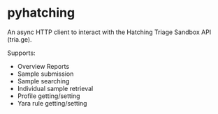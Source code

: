 # pyhatching

An async HTTP client to interact with the Hatching Triage Sandbox API (tria.ge).

Supports:
- Overview Reports
- Sample submission
- Sample searching
- Individual sample retrieval
- Profile getting/setting
- Yara rule getting/setting
